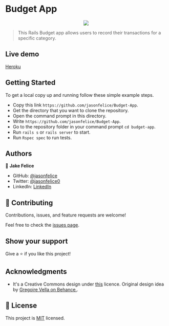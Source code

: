 # Budget App
<p align="center"><img  src="https://user-images.githubusercontent.com/92215878/190600670-758cb98b-e642-4958-bd21-c978a428d3d5.png"/></p>

> This Rails Budget app allows users to record their transactions for a specific category.

## Live demo
[Heroku](https://gentle-atoll-76081.herokuapp.com/)

## Getting Started
To get a local copy up and running follow these simple example steps.

- Copy this link `https://github.com/jasonfelice/Budget-App`.
- Get the directory that you want to clone the repository.
- Open the command prompt in this directory.
- Write `https://github.com/jasonfelice/Budget-App`.
- Go to the repository folder in your command prompt `cd budget-app`.
- Run `rails s` or `rails server` to start.
- Run `Rspec spec` to run tests.

## Authors

👤 **Jake Felice**

- GitHub: [@jasonfelice](https://github.com/jasonfelice)
- Twitter: [@jasonfelice0](https://twitter.com/jasonfelice0)
- LinkedIn: [LinkedIn](https://www.linkedin.com/in/jason-felice-11a5a622b/)

## 🤝 Contributing

Contributions, issues, and feature requests are welcome!

Feel free to check the [issues page](../../issues/).

## Show your support

Give a ⭐️ if you like this project!

## Acknowledgments

- It's a Creative Commons design under [this](https://creativecommons.org/licenses/by-nc/4.0/) licence. Original design idea by [Gregoire Vella on Behance.](https://www.behance.net/gregoirevella).

## 📝 License

This project is [MIT](./MIT.md) licensed.
